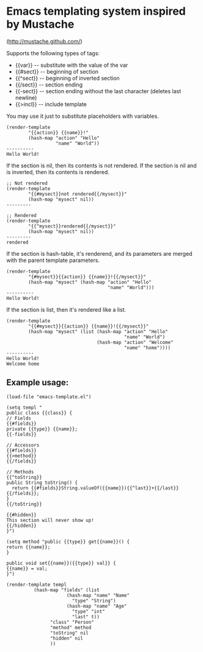 # Emacs templating system inspired by Mustache 
(http://mustache.github.com/)

Supports the following types of tags:

* {{var}} -- substitute with the value of the var
* {{#sect}} -- beginning of section
* {{^sect}} -- beginning of inverted section
* {{/sect}} -- section ending
* {{-sect}} -- section ending without the last character (deletes last newline)
* {{>incl}} -- include template

You may use it just to substitute placeholders with variables.

    (render-template
            "{{action}} {{name}}!"
            (hash-map "action" "Hello"
                      "name" "World"))
    ----------
    Hello World!

If the section is nil, then its contents is not rendered. If the section is nil and is inverted, then its contents is rendered.

    ;; Not rendered
    (render-template 
            "{{#mysect}}not rendered{{/mysect}}" 
            (hash-map "mysect" nil))
    ---------

    ;; Rendered
    (render-template 
            "{{^mysect}}rendered{{/mysect}}" 
            (hash-map "mysect" nil))
    ---------
    rendered

If the section is hash-table, it's renderend, and its parameters are merged with the parent template parameters.

    (render-template
            "{#mysect}}{{action}} {{name}}!{{/mysect}}"
            (hash-map "mysect" (hash-map "action" "Hello"  
                                         "name" "World")))
    ----------
    Hello World!


If the section is list, then it's rendered like a list.

    (render-template
            "{{#mysect}}{{action}} {{name}}!{{/mysect}}"
            (hash-map "mysect" (list (hash-map "action" "Hello"
                                               "name" "World") 
                                     (hash-map "action" "Welcome"
                                               "name" "home"))))
    ----------
    Hello World!
    Welcome home

## Example usage:

    (load-file "emacs-template.el")
    
    (setq templ "
    public class {{class}} {
    // Fields
    {{#fields}}
    private {{type}} {{name}};
    {{-fields}}
    
    // Accessors
    {{#fields}}
    {{>method}}
    {{/fields}}
    
    // Methods
    {{^toString}}
    public String toString() {
      return {{#fields}}String.valueOf({{name}}){{^last}}+{{/last}}{{/fields}};
    }
    {{/toString}}
    
    {{#hidden}}
    This section will never show up!
    {{/hidden}}
    }")
    
    (setq method "public {{type}} get{{name}}() {
    return {{name}};
    }
    
    public void set{{name}}({{type}} val}} {
    {{name}} = val;
    }")
    
    (render-template templ
    		  (hash-map "fields" (list
    				      (hash-map "name" "Name"
    						"type" "String")
    				      (hash-map "name" "Age"
    						"type" "int"
    						"last" t))
    			    "class" "Person"
    			    "method" method
    			    "toString" nil
    			    "hidden" nil
    			    ))

